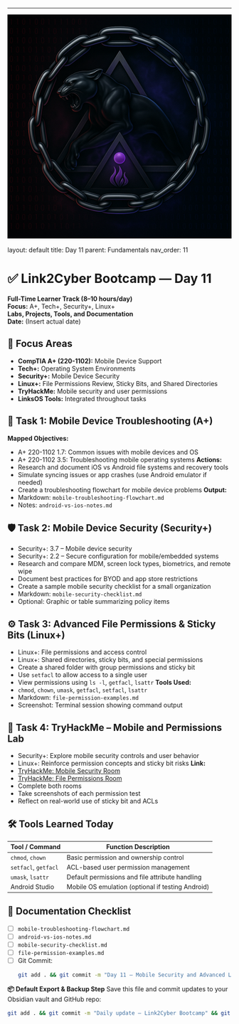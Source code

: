 ---
![Panther Icon](/assets/icons/icon-cyber-panther.png)

layout: default
title: Day 11
parent: Fundamentals
nav_order: 11

# ✅ Link2Cyber Bootcamp — Day 11
**Full-Time Learner Track (8–10 hours/day)**  
**Focus:** A+, Tech+, Security+, Linux+  
**Labs, Projects, Tools, and Documentation**  
**Date:** (Insert actual date)
## 🧩 Focus Areas
- **CompTIA A+ (220-1102):** Mobile Device Support  
- **Tech+:** Operating System Environments  
- **Security+:** Mobile Device Security  
- **Linux+:** File Permissions Review, Sticky Bits, and Shared Directories  
- **TryHackMe:** Mobile security and user permissions  
- **LinksOS Tools:** Integrated throughout tasks
## 📱 Task 1: Mobile Device Troubleshooting (A+)
**Mapped Objectives:**  
- A+ 220-1102 1.7: Common issues with mobile devices and OS  
- A+ 220-1102 3.5: Troubleshooting mobile operating systems
**Actions:**  
- Research and document iOS vs Android file systems and recovery tools  
- Simulate syncing issues or app crashes (use Android emulator if needed)  
- Create a troubleshooting flowchart for mobile device problems
**Output:**  
- Markdown: `mobile-troubleshooting-flowchart.md`  
- Notes: `android-vs-ios-notes.md`
## 🛡️ Task 2: Mobile Device Security (Security+)
- Security+: 3.7 – Mobile device security  
- Security+: 2.2 – Secure configuration for mobile/embedded systems
- Research and compare MDM, screen lock types, biometrics, and remote wipe  
- Document best practices for BYOD and app store restrictions  
- Create a sample mobile security checklist for a small organization
- Markdown: `mobile-security-checklist.md`  
- Optional: Graphic or table summarizing policy items
## ⚙️ Task 3: Advanced File Permissions & Sticky Bits (Linux+)
- Linux+: File permissions and access control  
- Linux+: Shared directories, sticky bits, and special permissions
- Create a shared folder with group permissions and sticky bit  
- Use `setfacl` to allow access to a single user  
- View permissions using `ls -l`, `getfacl`, `lsattr`
**Tools Used:**  
- `chmod`, `chown`, `umask`, `getfacl`, `setfacl`, `lsattr`
- Markdown: `file-permission-examples.md`  
- Screenshot: Terminal session showing command output
## 🧪 Task 4: TryHackMe – Mobile and Permissions Lab
- Security+: Explore mobile security controls and user behavior  
- Linux+: Reinforce permission concepts and sticky bit risks
**Link:**  
- [TryHackMe: Mobile Security Room](https://tryhackme.com/room/mobilesecurity)  
- [TryHackMe: File Permissions Room](https://tryhackme.com/room/linuxfilepermissions)
- Complete both rooms  
- Take screenshots of each permission test  
- Reflect on real-world use of sticky bit and ACLs
## 🛠️ Tools Learned Today
| Tool / Command       | Function Description                                 |
|----------------------|------------------------------------------------------|
| `chmod`, `chown`     | Basic permission and ownership control               |
| `setfacl`, `getfacl` | ACL-based user permission management                 |
| `umask`, `lsattr`    | Default permissions and file attribute handling      |
| Android Studio       | Mobile OS emulation (optional if testing Android)    |
## 📁 Documentation Checklist
- [ ] `mobile-troubleshooting-flowchart.md`  
- [ ] `android-vs-ios-notes.md`  
- [ ] `mobile-security-checklist.md`  
- [ ] `file-permission-examples.md`  
- [ ] Git Commit:
  ```bash
  git add . && git commit -m "Day 11 – Mobile Security and Advanced Linux Permissions" && git push origin main
  ```
**📦 Default Export & Backup Step**
Save this file and commit updates to your Obsidian vault and GitHub repo:
```bash
git add . && git commit -m "Daily update – Link2Cyber Bootcamp" && git push origin main
```
